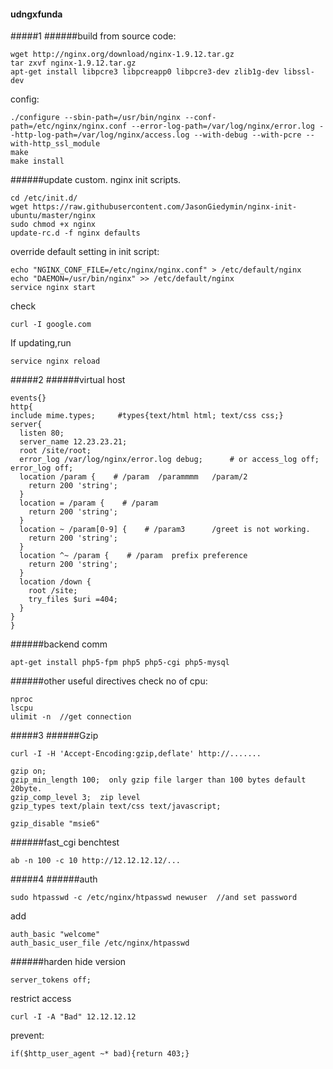 #### udngxfunda

#####1
######build from source code:
```
wget http://nginx.org/download/nginx-1.9.12.tar.gz
tar zxvf nginx-1.9.12.tar.gz
apt-get install libpcre3 libpcreapp0 libpcre3-dev zlib1g-dev libssl-dev
```
config:
```
./configure --sbin-path=/usr/bin/nginx --conf-path=/etc/nginx/nginx.conf --error-log-path=/var/log/nginx/error.log --http-log-path=/var/log/nginx/access.log --with-debug --with-pcre --with-http_ssl_module
make
make install
```
######update custom.
nginx init scripts.  

```
cd /etc/init.d/
wget https://raw.githubusercontent.com/JasonGiedymin/nginx-init-ubuntu/master/nginx
sudo chmod +x nginx
update-rc.d -f nginx defaults
```
override default setting in init script:
```
echo "NGINX_CONF_FILE=/etc/nginx/nginx.conf" > /etc/default/nginx
echo "DAEMON=/usr/bin/nginx" >> /etc/default/nginx
service nginx start
```
check
```
curl -I google.com
```
If updating,run
```
service nginx reload
```
#####2
######virtual host
```
events{}
http{
include mime.types;     #types{text/html html; text/css css;}
server{
  listen 80;
  server_name 12.23.23.21;
  root /site/root;
  error_log /var/log/nginx/error.log debug;      # or access_log off; error_log off;
  location /param {    # /param  /parammmm   /param/2
    return 200 'string';
  }
  location = /param {    # /param
    return 200 'string';
  }
  location ~ /param[0-9] {    # /param3      /greet is not working.
    return 200 'string';
  }
  location ^~ /param {    # /param  prefix preference
    return 200 'string';
  }
  location /down {
    root /site;
    try_files $uri =404;
  }
}
}
```
######backend comm
```
apt-get install php5-fpm php5 php5-cgi php5-mysql
```
######other useful directives
check no of cpu:
```
nproc
lscpu
ulimit -n  //get connection
```

#####3
######Gzip
```
curl -I -H 'Accept-Encoding:gzip,deflate' http://.......
```

```
gzip on;
gzip_min_length 100;  only gzip file larger than 100 bytes default 20byte.
gzip_comp_level 3;  zip level
gzip_types text/plain text/css text/javascript;

gzip_disable "msie6"
```
######fast_cgi
benchtest
```
ab -n 100 -c 10 http://12.12.12.12/...
```
#####4
######auth
```
sudo htpasswd -c /etc/nginx/htpasswd newuser  //and set password
```

add
```
auth_basic "welcome"
auth_basic_user_file /etc/nginx/htpasswd
```
######harden
hide version
```
server_tokens off;
```
restrict access
```
curl -I -A "Bad" 12.12.12.12
```
prevent:
```
if($http_user_agent ~* bad){return 403;}
